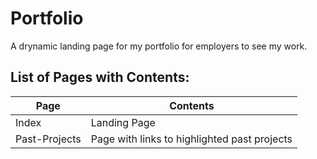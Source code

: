 # Portfolio
A drynamic landing page for my portfolio for employers to see my work.

## List of Pages with Contents:

| Page | Contents|
| ------------ | ----------------|
|Index| Landing Page|
|Past-Projects| Page with links to highlighted past projects|
